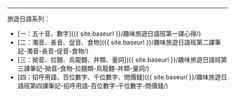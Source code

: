 ---
旅遊日語系列：

* [一：五十音、數字]({{ site.baseurl }}/趣味旅遊日語班第一課心得/)
* [二：濁音、長音、促音、食物]({{ site.baseurl }}/趣味旅遊日語班第二課筆記-濁音-長音-促音-食物/)
* [三：拗音、拉麵、烏龍麵、丼類、量詞]({{ site.baseurl }}/趣味旅遊日語班第三課筆記-拗音-食物-拉麵類-烏龍麵-丼類-量詞/)
* [四：招呼用語、百位數字、千位數字、問價錢]({{ site.baseurl }}/趣味旅遊日語班第四課筆記-招呼用語-百位數字-千位數字-問價錢/)

